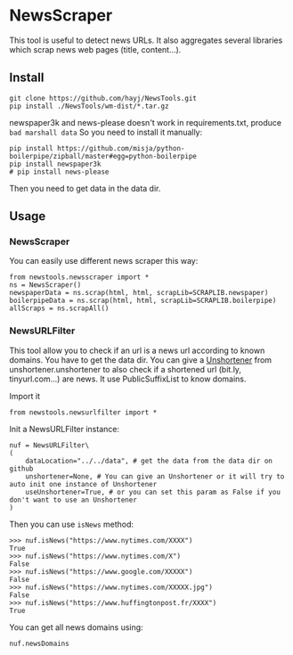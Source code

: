 # NewsScraper

This tool is useful to detect news URLs. It also aggregates several libraries which scrap news web pages (title, content...).

## Install

	git clone https://github.com/hayj/NewsTools.git
	pip install ./NewsTools/wm-dist/*.tar.gz

newspaper3k and news-please doesn't work in requirements.txt, produce `bad marshall data`
So you need to install it manually:

	pip install https://github.com/misja/python-boilerpipe/zipball/master#egg=python-boilerpipe
	pip install newspaper3k
	# pip install news-please

Then you need to get data in the data dir.

## Usage

### NewsScraper

You can easily use different news scraper this way:

	from newstools.newsscraper import *
	ns = NewsScraper()
	newspaperData = ns.scrap(html, html, scrapLib=SCRAPLIB.newspaper)
	boilerpipeData = ns.scrap(html, html, scrapLib=SCRAPLIB.boilerpipe)
	allScraps = ns.scrapAll()

### NewsURLFilter

This tool allow you to check if an url is a news url according to known domains. You have to get the data dir. You can give a [Unshortener](https://github.com/hayj/Unshortener) from unshortener.unshortener to also check if a shortened url (bit.ly, tinyurl.com...) are news. It use PublicSuffixList to know domains.

Import it

	from newstools.newsurlfilter import *

Init a NewsURLFilter instance:

	nuf = NewsURLFilter\
	(
		dataLocation="../../data", # get the data from the data dir on github
		unshortener=None, # You can give an Unshortener or it will try to auto init one instance of Unshortener
		useUnshortener=True, # or you can set this param as False if you don't want to use an Unshortener
	)

Then you can use `isNews` method:

	>>> nuf.isNews("https://www.nytimes.com/XXXX")
	True
	>>> nuf.isNews("https://www.nytimes.com/X")
	False
	>>> nuf.isNews("https://www.google.com/XXXXX")
	False
	>>> nuf.isNews("https://www.nytimes.com/XXXXX.jpg")
	False
	>>> nuf.isNews("https://www.huffingtonpost.fr/XXXX")
	True

You can get all news domains using:

	nuf.newsDomains

